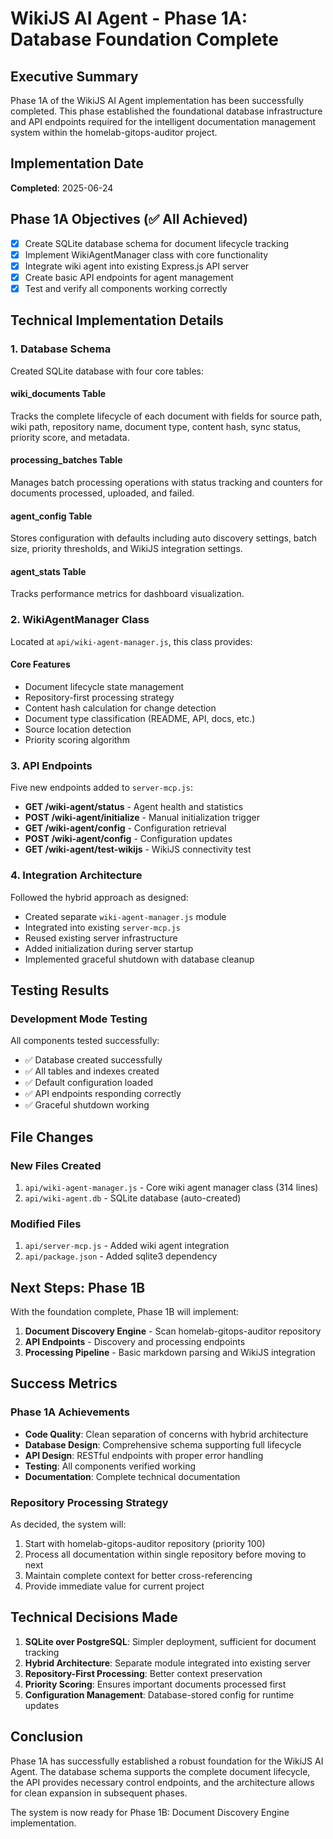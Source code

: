 # WikiJS AI Agent - Phase 1A: Database Foundation Complete

## Executive Summary

Phase 1A of the WikiJS AI Agent implementation has been successfully completed. This phase established the foundational database infrastructure and API endpoints required for the intelligent documentation management system within the homelab-gitops-auditor project.

## Implementation Date

**Completed**: 2025-06-24

## Phase 1A Objectives (✅ All Achieved)

- [x] Create SQLite database schema for document lifecycle tracking
- [x] Implement WikiAgentManager class with core functionality
- [x] Integrate wiki agent into existing Express.js API server
- [x] Create basic API endpoints for agent management
- [x] Test and verify all components working correctly

## Technical Implementation Details

### 1. Database Schema

Created SQLite database with four core tables:

#### **wiki_documents** Table
Tracks the complete lifecycle of each document with fields for source path, wiki path, repository name, document type, content hash, sync status, priority score, and metadata.

#### **processing_batches** Table
Manages batch processing operations with status tracking and counters for documents processed, uploaded, and failed.

#### **agent_config** Table
Stores configuration with defaults including auto discovery settings, batch size, priority thresholds, and WikiJS integration settings.

#### **agent_stats** Table
Tracks performance metrics for dashboard visualization.

### 2. WikiAgentManager Class

Located at `api/wiki-agent-manager.js`, this class provides:

#### **Core Features**
- Document lifecycle state management
- Repository-first processing strategy
- Content hash calculation for change detection
- Document type classification (README, API, docs, etc.)
- Source location detection
- Priority scoring algorithm

### 3. API Endpoints

Five new endpoints added to `server-mcp.js`:

- **GET /wiki-agent/status** - Agent health and statistics
- **POST /wiki-agent/initialize** - Manual initialization trigger
- **GET /wiki-agent/config** - Configuration retrieval
- **POST /wiki-agent/config** - Configuration updates
- **GET /wiki-agent/test-wikijs** - WikiJS connectivity test

### 4. Integration Architecture

Followed the hybrid approach as designed:
- Created separate `wiki-agent-manager.js` module
- Integrated into existing `server-mcp.js`
- Reused existing server infrastructure
- Added initialization during server startup
- Implemented graceful shutdown with database cleanup

## Testing Results

### Development Mode Testing
All components tested successfully:
- ✅ Database created successfully
- ✅ All tables and indexes created
- ✅ Default configuration loaded
- ✅ API endpoints responding correctly
- ✅ Graceful shutdown working

## File Changes

### New Files Created
1. `api/wiki-agent-manager.js` - Core wiki agent manager class (314 lines)
2. `api/wiki-agent.db` - SQLite database (auto-created)

### Modified Files
1. `api/server-mcp.js` - Added wiki agent integration
2. `api/package.json` - Added sqlite3 dependency

## Next Steps: Phase 1B

With the foundation complete, Phase 1B will implement:

1. **Document Discovery Engine** - Scan homelab-gitops-auditor repository
2. **API Endpoints** - Discovery and processing endpoints
3. **Processing Pipeline** - Basic markdown parsing and WikiJS integration

## Success Metrics

### Phase 1A Achievements
- **Code Quality**: Clean separation of concerns with hybrid architecture
- **Database Design**: Comprehensive schema supporting full lifecycle
- **API Design**: RESTful endpoints with proper error handling
- **Testing**: All components verified working
- **Documentation**: Complete technical documentation

### Repository Processing Strategy

As decided, the system will:
1. Start with homelab-gitops-auditor repository (priority 100)
2. Process all documentation within single repository before moving to next
3. Maintain complete context for better cross-referencing
4. Provide immediate value for current project

## Technical Decisions Made

1. **SQLite over PostgreSQL**: Simpler deployment, sufficient for document tracking
2. **Hybrid Architecture**: Separate module integrated into existing server
3. **Repository-First Processing**: Better context preservation
4. **Priority Scoring**: Ensures important documents processed first
5. **Configuration Management**: Database-stored config for runtime updates

## Conclusion

Phase 1A has successfully established a robust foundation for the WikiJS AI Agent. The database schema supports the complete document lifecycle, the API provides necessary control endpoints, and the architecture allows for clean expansion in subsequent phases.

The system is now ready for Phase 1B: Document Discovery Engine implementation.
